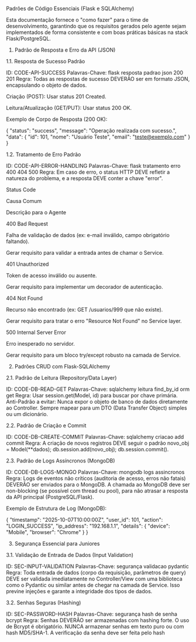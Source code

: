Padrões de Código Essenciais (Flask e SQLAlchemy)

Esta documentação fornece o "como fazer" para o time de desenvolvimento, garantindo que os requisitos gerados pelo agente sejam implementados de forma consistente e com boas práticas básicas na stack Flask/PostgreSQL.

1. Padrão de Resposta e Erro da API (JSON)

1.1. Resposta de Sucesso Padrão

ID: CODE-API-SUCCESS
Palavras-Chave: flask resposta padrao json 200 201
Regra: Todas as respostas de sucesso DEVERÃO ser em formato JSON, encapsulando o objeto de dados.

Criação (POST): Usar status 201 Created.

Leitura/Atualização (GET/PUT): Usar status 200 OK.

Exemplo de Corpo de Resposta (200 OK):

{
  "status": "success",
  "message": "Operação realizada com sucesso.",
  "data": {
    "id": 101,
    "nome": "Usuário Teste",
    "email": "teste@exemplo.com"
  }
}


1.2. Tratamento de Erro Padrão

ID: CODE-API-ERROR-HANDLING
Palavras-Chave: flask tratamento erro 400 404 500
Regra: Em caso de erro, o status HTTP DEVE refletir a natureza do problema, e a resposta DEVE conter a chave "error".

Status Code

Causa Comum

Descrição para o Agente

400 Bad Request

Falha de validação de dados (ex: e-mail inválido, campo obrigatório faltando).

Gerar requisito para validar a entrada antes de chamar o Service.

401 Unauthorized

Token de acesso inválido ou ausente.

Gerar requisito para implementar um decorador de autenticação.

404 Not Found

Recurso não encontrado (ex: GET /usuarios/999 que não existe).

Gerar requisito para tratar o erro "Resource Not Found" no Service layer.

500 Internal Server Error

Erro inesperado no servidor.

Gerar requisito para um bloco try/except robusto na camada de Service.

2. Padrões CRUD com Flask-SQLAlchemy

2.1. Padrão de Leitura (Repository/Data Layer)

ID: CODE-DB-READ-GET
Palavras-Chave: sqlalchemy leitura find_by_id orm get
Regra: Usar session.get(Model, id) para buscar por chave primária.
Anti-Padrão a evitar: Nunca expor o objeto de banco de dados diretamente ao Controller. Sempre mapear para um DTO (Data Transfer Object) simples ou um dicionário.

2.2. Padrão de Criação e Commit

ID: CODE-DB-CREATE-COMMIT
Palavras-Chave: sqlalchemy criacao add commit
Regra: A criação de novos registros DEVE seguir o padrão novo_obj = Model(**dados); db.session.add(novo_obj); db.session.commit().

2.3. Padrão de Logs Assíncronos (MongoDB)

ID: CODE-DB-LOGS-MONGO
Palavras-Chave: mongodb logs assincronos
Regra: Logs de eventos não críticos (auditoria de acesso, erros não fatais) DEVERÃO ser enviados para o MongoDB. A chamada ao MongoDB deve ser non-blocking (se possível com thread ou pool), para não atrasar a resposta da API principal (PostgreSQL/Flask).

Exemplo de Estrutura de Log (MongoDB):

{
  "timestamp": "2025-10-07T10:00:00Z",
  "user_id": 101,
  "action": "LOGIN_SUCCESS",
  "ip_address": "192.168.1.1",
  "details": {
    "device": "Mobile",
    "browser": "Chrome"
  }
}


3. Segurança Essencial para Juniores

3.1. Validação de Entrada de Dados (Input Validation)

ID: SEC-INPUT-VALIDATION
Palavras-Chave: segurança validacao pydantic
Regra: Toda entrada de dados (corpo da requisição, parâmetros de query) DEVE ser validada imediatamente no Controller/View com uma biblioteca como o Pydantic ou similar antes de chegar na camada de Service. Isso previne injeções e garante a integridade dos tipos de dados.

3.2. Senhas Seguras (Hashing)

ID: SEC-PASSWORD-HASH
Palavras-Chave: segurança hash de senha bcrypt
Regra: Senhas DEVERÃO ser armazenadas com hashing forte. O uso de Bcrypt é obrigatório. NUNCA armazenar senhas em texto puro ou com hash MD5/SHA-1. A verificação da senha deve ser feita pelo hash